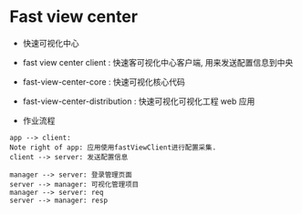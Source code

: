 # Fast view center 
- 快速可视化中心

- fast view center client : 快速客可视化中心客户端, 用来发送配置信息到中央

- fast-view-center-core : 快速可视化核心代码
- fast-view-center-distribution : 快速可视化可视化工程 web 应用





- 作业流程

```sequence
app --> client: 
Note right of app: 应用使用fastViewClient进行配置采集.
client --> server: 发送配置信息

manager --> server: 登录管理页面
server --> manager: 可视化管理项目
manager --> server: req
server --> manager: resp


```

